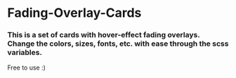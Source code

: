 # Fading-Overlay-Cards
<h3>This is a set of cards with hover-effect fading overlays. Change the colors, sizes, fonts, etc. with ease through the scss variables. </h3>

Free to use :)
